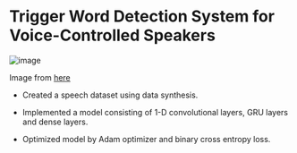 # Trigger Word Detection System for Voice-Controlled Speakers

![image](https://www.quantiphi.com/wp-content/uploads/bfi_thumb/qunatiphi-speech-recognition-primary-nnzizpn0xk7mn226kwx08vtlocj7m0xtxyu0nwvfyg.jpg)

Image from [here](https://www.quantiphi.com/portfolio-posts/speech-recognition/)

- Created a speech dataset using data synthesis. 

- Implemented a model consisting of 1-D convolutional layers, GRU layers and dense layers.

- Optimized model by Adam optimizer and binary cross entropy loss.
